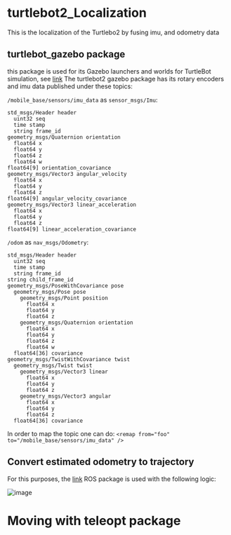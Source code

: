 # turtlebot2_Localization
This is the localization of the Turtlebo2 by fusing imu, and odometry data

## turtlebot_gazebo package 

this package is used for its Gazebo launchers and worlds for TurtleBot simulation, see [link](http://wiki.ros.org/turtlebot_gazebo)
The turtlebot2 gazebo package has its rotary encoders and imu data published under these topics:

`/mobile_base/sensors/imu_data` as `sensor_msgs/Imu`:  

```
std_msgs/Header header
  uint32 seq
  time stamp
  string frame_id
geometry_msgs/Quaternion orientation
  float64 x
  float64 y
  float64 z
  float64 w
float64[9] orientation_covariance
geometry_msgs/Vector3 angular_velocity
  float64 x
  float64 y
  float64 z
float64[9] angular_velocity_covariance
geometry_msgs/Vector3 linear_acceleration
  float64 x
  float64 y
  float64 z
float64[9] linear_acceleration_covariance

```

`/odom` as `nav_msgs/Odometry`:

```
std_msgs/Header header
  uint32 seq
  time stamp
  string frame_id
string child_frame_id
geometry_msgs/PoseWithCovariance pose
  geometry_msgs/Pose pose
    geometry_msgs/Point position
      float64 x
      float64 y
      float64 z
    geometry_msgs/Quaternion orientation
      float64 x
      float64 y
      float64 z
      float64 w
  float64[36] covariance
geometry_msgs/TwistWithCovariance twist
  geometry_msgs/Twist twist
    geometry_msgs/Vector3 linear
      float64 x
      float64 y
      float64 z
    geometry_msgs/Vector3 angular
      float64 x
      float64 y
      float64 z
  float64[36] covariance
```

In order to map the topic one can do: `<remap from="foo" to="/mobile_base/sensors/imu_data" />`


## Convert estimated odometry to trajectory

For this purposes, the [link](https://github.com/turtlebot/turtlebot) ROS package is used with the following logic:

![image](https://user-images.githubusercontent.com/17289954/102691785-569cee80-420f-11eb-9d11-f43919fdaf11.png)

# Moving with teleopt package
